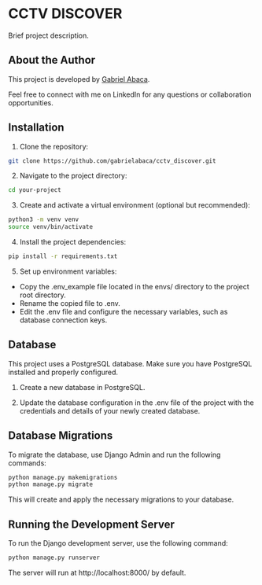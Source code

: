 # CCTV DISCOVER

Brief project description.

## About the Author

This project is developed by [Gabriel Abaca](https://www.linkedin.com/in/luciogabrielabaca/). 

Feel free to connect with me on LinkedIn for any questions or collaboration opportunities.

## Installation

1. Clone the repository:
```bash
git clone https://github.com/gabrielabaca/cctv_discover.git
```

2. Navigate to the project directory:
```bash
cd your-project
```

3. Create and activate a virtual environment (optional but recommended):
```bash
python3 -m venv venv
source venv/bin/activate
```

4. Install the project dependencies:
```bash
pip install -r requirements.txt
```

5. Set up environment variables:
* Copy the .env_example file located in the envs/ directory to the project root directory.
* Rename the copied file to .env.
* Edit the .env file and configure the necessary variables, such as database connection keys.

## Database
This project uses a PostgreSQL database. Make sure you have PostgreSQL installed and properly configured.

1. Create a new database in PostgreSQL.

2. Update the database configuration in the .env file of the project with the credentials and details of your newly created database.

## Database Migrations
To migrate the database, use Django Admin and run the following commands:

```bash
python manage.py makemigrations
python manage.py migrate
```

This will create and apply the necessary migrations to your database.

## Running the Development Server
To run the Django development server, use the following command:
```bash 
python manage.py runserver
```

The server will run at http://localhost:8000/ by default.